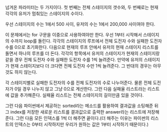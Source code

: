 넘겨온 파라미터는 두 가지이다.
첫 번째는 전체 스테이지의 갯수와, 두 번째로는 현재 각각의 유저가 멈춰있는 스테이지의 수이다.

우선 스테이지의 수는 1에서 500 사이, 유저의 수는 1에서 200,000 사이여야 한다.

이 문제에서는 for 구문을 이중으로 사용하여야만 한다.
우선 1부터 시작해서 스테이지의 수까지 loop를 돌린다.
각각의 스테이지의 루프에서 전체 도전자 수와 실패한 도전자 수를 0으로 초기화한다.
다음으로 현재의 루프 안에서 유저의 현재 스테이지 리스트를 돌면서 하나의 루프를 더 돈다.
각각의 항목에서 유저의 스테이지가 현재의 스테이지랑 같을 경우 전체 도전자 수와 실패한 도전자 수를 1씩 늘려준다.
만약에 유저의 스테이지가 현재 스테이지보다 더 크다면 전체 도전자 수만 1씩 늘려준다.
그 반대의 경우는 아무것도 하지 않는다.

각 스테이지별로 실패한 도전자의 수를 전체 도전자의 수로 나누어준다. 물론 전체 도전자가 0일 경우 나누지 않고 그냥 0으로 계산한다. 그런 다음 실패율 리스트라는 리스트에 값을 추가해준다. 실패율 리스트는 전체 스테이지의 길이만큼 있을 것이다.

그런 다음 파이썬에서 제공하는 sorted라는 메소드를 활용하여 결과값을 소팅해준 뒤 그 index를 저장한 새로운 리스트를 결과값으로 출력한 answer라는 리스트에 저장해준다.
그런 다음 모든 인덱스를 1씩 더 해주면 끝이다.(더 해주는 이유는 파이썬의 리스트의 인덱스는 0부터 시작하지만 우리가 원하는 값은 1부터 시작하기 때문이다.)
